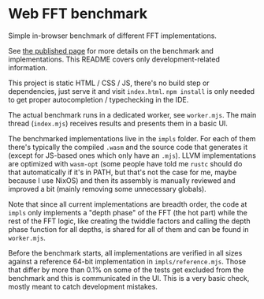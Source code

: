 # Web FFT benchmark

Simple in-browser benchmark of different FFT implementations.

See [the published page](https://mildsunrise.github.io/web-fft-benchmark/) for more details on the benchmark and implementations. This README covers only development-related information.

This project is static HTML / CSS / JS, there's no build step or dependencies, just serve it and visit `index.html`.
`npm install` is only needed to get proper autocompletion / typechecking in the IDE.

The actual benchmark runs in a dedicated worker, see `worker.mjs`. The main thread (`index.mjs`) receives results and presents them in a basic UI.

The benchmarked implementations live in the `impls` folder. For each of them there's typically the compiled `.wasm` and the source code that generates it (except for JS-based ones which only have an `.mjs`). LLVM implementations are optimized with `wasm-opt` (some people have told me `rustc` should do that automatically if it's in PATH, but that's not the case for me, maybe because I use NixOS) and then its assembly is manually reviewed and improved a bit (mainly removing some unnecessary globals).

Note that since all current implementations are breadth order, the code at `impls` only implements a "depth phase" of the FFT (the hot part) while the rest of the FFT logic, like creating the twiddle factors and calling the depth phase function for all depths, is shared for all of them and can be found in `worker.mjs`.

Before the benchmark starts, all implementations are verified in all sizes against a reference 64-bit implementation in `impls/reference.mjs`. Those that differ by more than 0.1% on some of the tests get excluded from the benchmark and this is communicated in the UI. This is a very basic check, mostly meant to catch development mistakes.

